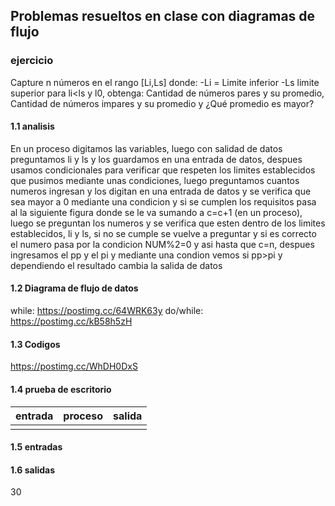 ## Problemas resueltos en clase con diagramas de flujo
### ejercicio
Capture n números en el rango [Li,Ls] donde: -Li = Limite inferior -Ls limite superior para li<ls y l0, obtenga: Cantidad de números pares y su promedio, Cantidad de números impares y su promedio y ¿Qué promedio es mayor?
 #### 1.1 analisis 
En un proceso digitamos las variables, luego con salidad de datos preguntamos li y ls y los guardamos en una entrada de datos, despues usamos condicionales para verificar que respeten los limites establecidos que pusimos mediante unas condiciones, luego preguntamos cuantos numeros ingresan y los digitan en una entrada de datos y se verifica que sea mayor a 0 mediante una condicion y si se cumplen los requisitos pasa al la siguiente figura donde se le va sumando a c=c+1 (en un proceso), luego se preguntan los numeros y se verifica que esten dentro de los limites establecidos, li y ls, si no se cumple se vuelve a preguntar y si es correcto el numero pasa por la condicion NUM%2=0 y asi hasta que c=n, despues ingresamos el pp y el pi y mediante una condion vemos si  pp>pi y dependiendo el resultado cambia la salida de datos
#### 1.2 Diagrama de flujo de datos
while: https://postimg.cc/64WRK63y
do/while: https://postimg.cc/kB58h5zH
#### 1.3 Codigos
https://postimg.cc/WhDH0DxS
#### 1.4 prueba de escritorio
|entrada|proceso|salida|
|------------|-------------|----------|
|            |              |         |

#### 1.5 entradas

#### 1.6 salidas
30
